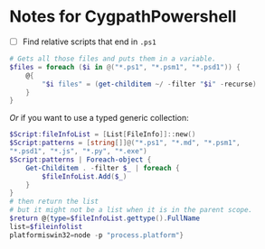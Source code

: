 # Notes for CygpathPowershell

- [ ] Find relative scripts that end in `.ps1`


```powershell
# Gets all those files and puts them in a variable.
$files = foreach ($i in @("*.ps1", "*.psm1", "*.psd1")) { 
    @{
        "$i files" = (get-childitem ~/ -filter "$i" -recurse)
    }
}
```

_Or_ if you want to use a typed generic collection:


```powershell
$Script:fileInfoList = [List[FileInfo]]::new()
$Script:patterns = [string[]]@("*.ps1", "*.md", "*.psm1",
"*.psd1", "*.js", "*.py", "*.exe")
$Script:patterns | Foreach-object {
    Get-Childitem . -filter $_ | foreach {
        $fileInfoList.Add($_)
    }
}
# then return the list
# but it might not be a list when it is in the parent scope.
$return @{type=$fileInfoList.gettype().FullName
list=$fileinfolist
platformiswin32=node -p "process.platform"}
```